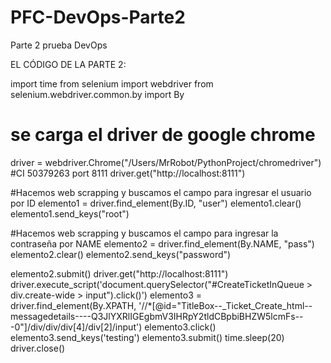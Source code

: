 # PFC-DevOps-Parte2
Parte 2 prueba DevOps

EL CÓDIGO DE LA PARTE 2: 


import time
from selenium import webdriver
from selenium.webdriver.common.by import By


# se carga el driver de google chrome
driver = webdriver.Chrome("/Users/MrRobot/PythonProject/chromedriver")
#CI 50379263  port 8111
driver.get("http://localhost:8111")

#Hacemos web scrapping y buscamos el campo para ingresar el usuario por ID
elemento1 = driver.find_element(By.ID, "user")
elemento1.clear()
elemento1.send_keys("root")

#Hacemos web scrapping y buscamos el campo para ingresar la contraseña por NAME
elemento2 = driver.find_element(By.NAME, "pass")
elemento2.clear()
elemento2.send_keys("password")

elemento2.submit()
driver.get("http://localhost:8111")
driver.execute_script('document.querySelector("#CreateTicketInQueue > div.create-wide > input").click()')
elemento3 = driver.find_element(By.XPATH, '//*[@id="TitleBox--_Ticket_Create_html--messagedetails----Q3JlYXRlIGEgbmV3IHRpY2tldCBpbiBHZW5lcmFs---0"]/div/div/div[4]/div[2]/input')
elemento3.click()
elemento3.send_keys('testing')
elemento3.submit()
time.sleep(20)
driver.close()
